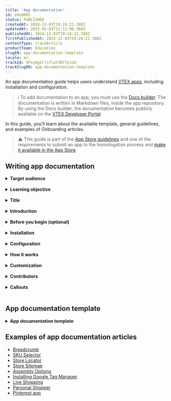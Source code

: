 ```yaml
---
title: 'App documentation'
id: edu0005
status: PUBLISHED
createdAt: 2024-12-03T19:24:22.388Z
updatedAt: 2025-02-03T11:11:00.388Z
publishedAt: 2024-12-03T19:24:22.388Z
firstPublishedAt: 2024-12-03T19:24:22.388Z
contentType: trackArticle
productTeam: Education
slugEN: app-documentation-template
locale: en
trackId: 5PxyAgZrtiYlaYZBTlhJ2A
trackSlugEN: app-documentation-template
---
```


An app documentation guide helps users understand [VTEX apps](https://developers.vtex.com/docs/guides/vtex-io-documentation-what-is-a-vtex-app), including installation and configuration.

> ℹ️ To add documentation to an app, you must use the [Docs builder](https://developers.vtex.com/docs/guides/vtex-io-documentation-docs-builder). The documentation is written in Markdown files, inside the app repository. By using the Docs builder, the documentation becomes publicly available on the [VTEX Developer Portal](https://developers.vtex.com/).

In this guide, you’ll learn about the available template, general guidelines, and examples of Onboarding articles. 

> ⚠️ This guide is part of the [App Store guidelines](https://developers.vtex.com/docs/guides/vtex-io-documentation-homologation-requirements-for-vtex-app-store) and one of the requirements to submit an app to the homologation process and [make it available in the App Store](https://developers.vtex.com/docs/guides/vtex-io-documentation-homologation-requirements-for-vtex-app-store).

## Writing app documentation

<details>
<summary><b>Target audience</b></summary>

**Description:** Identify your readers

| **✅ Do** | **❌ Don’t** |
| :--- | :--- |
| Differentiate between developers and business users. | Assume a single audience. |

</details>

<br>

<details>
<summary><b>Learning objective</b></summary>

**Description:** Define the user's takeaway.

| **✅ Do** | **❌ Don’t** |
| :--- | :--- |
| Clearly state what users should learn. | Leave learning goals ambiguous. |

</details>

<br>

<details>
<summary><b>Title</b></summary>

**Description:** Use a clear and concise title.

| **✅ Do** | **❌ Don’t** |
| :--- | :--- |
| <ol><li>Use the app name and a verb describing the learning objective.</li><li>Capitalize the first letter of each word.</li></ol> | Include punctuation, version numbers, or the word `App`. |

</details>

<br>

<details>
<summary><b>Introduction</b></summary>

**Description:** Briefly introduce the app and its benefits.

| **✅ Do** | **❌ Don’t** |
| :--- | :--- |
| <ol><li>Summarize the app's purpose and user benefits.</li><li>Include an image and callouts for important notes.</li></ol>| Focus solely on technical details. |

</details>

<br>

<details>
<summary><b>Before you begin (optional)</b></summary>

**Description:** List requirements before installation.

| **✅ Do** | **❌ Don’t** |
| :--- | :--- |
| <ol><li>Use clear bullet points or checklists.</li><li>Use callouts if applicable.</li></ol> | Write lengthy paragraphs explaining prerequisites. |

</details>

<br>

<details>
<summary><b>Installation</b></summary>

**Description:** Provide a step-by-step guide with code snippets (if applicable).

| **✅ Do** | **❌ Don’t** |
| :--- | :--- |
| <ol><li>Provide clear and concise steps.<br></li>Enhance clarity with code snippets.<li></li></ol> | Skip steps or lack specific instructions. |

</details>

<br>

<details>
<summary><b>Configuration</b></summary>

**Description:** Guide users through the app configuration.

| **✅ Do** | **❌ Don’t** |
| :--- | :--- |
| List all essential settings with detailed steps as defined in the <a href="https://developers.vtex.com/docs/guides/vtex-io-documentation-manifest#settingsschema">settingsSchema</a>. | Omit configuration details. |

</details>

<br>

<details>
<summary><b>How it works</b></summary>

**Description:** (Optional) Detail the app functions and provide steps for using the app.

| **✅ Do** | **❌ Don’t** |
| :--- | :--- |
| <ol><li>Use numbered lists for each operation, with clear and concise steps.</li><li>Use images to illustrate the UI.</li></ol> | Skip steps or lack specific instructions. |

</details>

<br>

<details>
<summary><b>Customization</b></summary>

**Description:** (Optional) Provide steps for customizing the app.

| **✅ Do** | **❌ Don’t** |
| :--- | :--- |
| <ol><li>Include <a href="https://developers.vtex.com/vtex-developer-docs/docs/vtex-io-documentation-using-css-handles-for-store-customization">CSS handles</a> and a related table if applicable.</li><li>Reference external documentation for CSS customization.</li></ol> | Ignore customization options. |

</details>

<br>

<details>
<summary><b>Contributors</b></summary>

**Description:** (Optional) Acknowledge contributors.

| **✅ Do** | **❌ Don’t** |
| :--- | :--- |
| Follow the <a href="https://github.com/all-contributors/all-contributors">All-Contributors specification</a>. | Omit recognition of contributors. |

</details>

<br>

<details>
<summary><b>Callouts</b></summary>

**Description:** (Optional) Acknowledge contributors.

| **✅ Do** | **❌ Don’t** |
| :--- | :--- |
| Highlight information using callouts. | Use the provided callout types (Information, Warning, Danger) with appropriate messages. | Use generic text to highlight information. |

</details>

<br>

## App documentation template

<details>
<summary><b>App documentation template</b></summary>

```md
# {Insert the app name}

`\{insert app name\}` `\{app's purpose starting with a verb\}` so you can `\{job to be done\}`.

![insert-an-image-preview](/)

## Before you begin

You need to have `\{insert what the user needs to have: an account in another platform, CLI, knowledge about another app, etc.\}`.

If you don't have `\{insert what the user needs to have and how to get it\}`.

## Installation

1. [Install](https://developers.vtex.com/vtex-developer-docs/docs/vtex-io-documentation-installing-an-app) the `\{insert app name\}` app in the desired VTEX account by running `vtex install \{appVendor\}.\{appName\}` in your terminal.
2. (Optional, for frontend apps) Open the store Store Theme app directory in your code editor.
3. (Optional, for frontend apps) Open the app `manifest.json file` and add the `\{insert app name\}` app under the `peerDependencies` field.


      "peerDependencies": {
          "vtex.{appName}": "{appVersion}"
      }
      

4. (Optional, for frontend apps) Declare the `\{insert app name\}` app in the desired template. For example:

      "store.home": {
          "blocks": [
      +     "{app-name}",
          ]
      },

*![insert-an-image-preview](/)*

## Configuration

Once you have installed the app, you can `\{describe the app's configuration in the VTEX Admin as defined in the settingsSchema[https://developers.vtex.com/docs/guides/vtex-io-documentation-manifest#settingsschema], for example\}`.

1. `First step`.
2. `Second step`.
3. `Third step`.

## Customization (Optional, for frontend apps)

To apply CSS customizations to this and other blocks, follow the instructions in [Using CSS Handles for store customization](https://developers.vtex.com/vtex-developer-docs/docs/vtex-io-documentation-using-css-handles-for-store-customization).

| CSS Handles |
| ------------------ |
| csshandlesName |
| csshandlesName |
| csshandlesName |

## How the app works (optional)

Use this section for [Admin apps](https://learn.vtex.com/docs/course-admin-lang-en) when the app requires user interaction beyond the Admin configuration.

`\{Detail what can be done with the app and provide the steps to perform each operation.}\`

## Contributors

Thanks go to these wonderful people:

- `\{insert the GitHub username\}`

This project follows the [all-contributors](https://github.com/all-contributors/all-contributors) specification. Contributions of any kind are welcome.
```

</details>

## Examples of app documentation articles

- [Breadcrumb](https://developers.vtex.com/docs/apps/vtex.breadcrumb)
- [SKU Selector](https://developers.vtex.com/docs/apps/vtex.store-components/skuselector)
- [Store Locator](https://developers.vtex.com/docs/apps/vtex.store-locator)
- [Store Sitemap](https://developers.vtex.com/docs/apps/vtex.store-sitemap)
- [Assembly Options](https://developers.vtex.com/docs/guides/assembly-options-app)
- [Installing Google Tag Manager](https://developers.vtex.com/docs/guides/vtex-io-documentation-installing-google-tag-manager)
- [Live Shopping](https://developers.vtex.com/docs/apps/vtexventures.livestreaming)
- [Personal Shopper](https://developers.vtex.com/docs/apps/vtexventures.personal-shopper-free)
- [Pinterest app](https://developers.vtex.com/docs/apps/pinterestpartnerbr.pinterest@1.x)